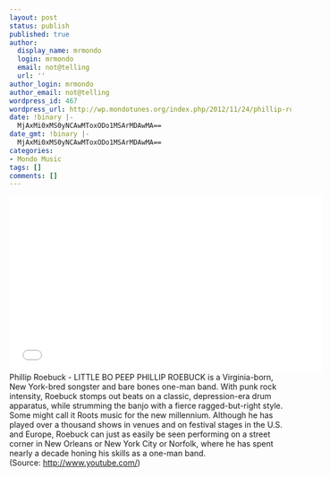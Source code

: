 ```yaml
---
layout: post
status: publish
published: true
author:
  display_name: mrmondo
  login: mrmondo
  email: not@telling
  url: ''
author_login: mrmondo
author_email: not@telling
wordpress_id: 467
wordpress_url: http://wp.mondotunes.org/index.php/2012/11/24/phillip-roebuck-little-bo-peep-phillip-roebuck/
date: !binary |-
  MjAxMi0xMS0yNCAwMToxODo1MSArMDAwMA==
date_gmt: !binary |-
  MjAxMi0xMS0yNCAwMToxODo1MSArMDAwMA==
categories:
- Mondo Music
tags: []
comments: []
---
```

<iframe width="560" height="315" src="//www.youtube.com/embed/HodjODkuMDI" frameborder="0"> </iframe>
Phillip Roebuck - LITTLE BO PEEP
PHILLIP ROEBUCK is a Virginia-born, New York-bred songster and bare bones one-man band. With punk rock intensity, Roebuck stomps out beats on a classic, depression-era drum apparatus, while strumming the banjo with a fierce ragged-but-right style. Some might call it Roots music for the new millennium. Although he has played over a thousand shows in venues and on festival stages in the U.S. and Europe, Roebuck can just as easily be seen performing on a street corner in New Orleans or New York City or Norfolk, where he has spent nearly a decade honing his skills as a one-man band.
<div class="attribution">(<span>Source:</span> <a href="http://www.youtube.com/">http://www.youtube.com/</a>)</div>
